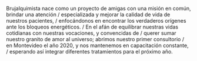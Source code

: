 Brujalquimista nace como un proyecto de amigas con una misión en
común, brindar una atención /
especializada y mejorar la calidad de vida de nuestros pacientes, /
enfocándonos en encontrar los verdaderos orígenes ante los bloqueos energéticos. /
En el afán de equilibrar nuestras vidas cotidianas con nuestras
vocaciones, y convencidas de /
querer sumar nuestro granito de amor al universo; abrimos nuestro
primer consultorio /
en Montevideo el año 2020, y nos mantenemos en capacitación constante, /
esperando así integrar diferentes tratamientos para el
próximo año.